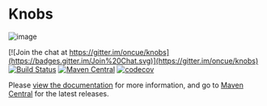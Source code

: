Knobs
=====

![image](docs/src/site/img/logo.png)

[![Join the chat at https://gitter.im/oncue/knobs](https://badges.gitter.im/Join%20Chat.svg)](https://gitter.im/oncue/knobs)
[![Build Status](https://travis-ci.org/getnelson/knobs.svg?branch=master)](https://travis-ci.org/getnelson/knobs)
[![Maven Central](https://maven-badges.herokuapp.com/maven-central/io.getnelson.knobs/core_2.11/badge.svg)](https://maven-badges.herokuapp.com/maven-central/io.getnelson.knobs/core_2.11)
[![codecov](https://codecov.io/gh/getnelson/knobs/branch/master/graph/badge.svg)](https://codecov.io/gh/getnelson/knobs)

Please [view the documentation](http://getnelson.github.io/knobs/) for more information, and go to [Maven Central](http://search.maven.org/#search%7Cga%7C1%7Cg%3A%22io.getnelson.knobs%22) for the latest releases.

